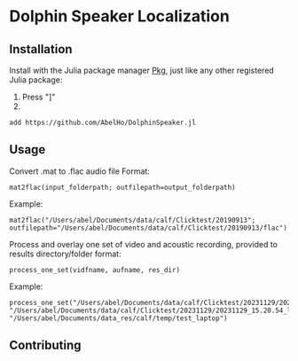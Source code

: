 # Dolphin Speaker Localization
<!--- 
[![Stable](https://img.shields.io/badge/docs-stable-blue.svg)](https://juliaci.github.io/PkgTemplates.jl/stable)
[![Dev](https://img.shields.io/badge/docs-dev-blue.svg)](https://juliaci.github.io/PkgTemplates.jl/dev)
[![CI](https://github.com/JuliaCI/PkgTemplates.jl/actions/workflows/CI.yml/badge.svg?branch=master)](https://github.com/JuliaCI/PkgTemplates.jl/actions/workflows/CI.yml?query=branch%3Amaster)
[![Codecov](https://codecov.io/gh/JuliaCI/PkgTemplates.jl/branch/master/graph/badge.svg?token=WsGRSymBmZ)](https://codecov.io/gh/JuliaCI/PkgTemplates.jl)
[![Code Style: Blue](https://img.shields.io/badge/code%20style-blue-4495d1.svg)](https://github.com/invenia/BlueStyle)
[![ColPrac: Contributor Guide on Collaborative Practices for Community Packages](https://img.shields.io/badge/ColPrac-Contributor%20Guide-blueviolet)](https://github.com/SciML/ColPrac)

**PkgTemplates creates new Julia packages in an easy, repeatable, and customizable way.**
--->
## Installation

Install with the Julia package manager [Pkg](https://pkgdocs.julialang.org/), just like any other registered Julia package:
1. Press "]"
2.
```
add https://github.com/AbelHo/DolphinSpeaker.jl
```

## Usage
Convert .mat to .flac audio file
Format:
```
mat2flac(input_folderpath; outfilepath=output_folderpath)
```
Example:
```
mat2flac("/Users/abel/Documents/data/calf/Clicktest/20190913"; outfilepath="/Users/abel/Documents/data/calf/Clicktest/20190913/flac")
```

Process and overlay one set of video and acoustic recording, provided to results directory/folder
format:
```
process_one_set(vidfname, aufname, res_dir)
```
Example:
```
process_one_set("/Users/abel/Documents/data/calf/Clicktest/20231129/20231129_15.20.54_log.mkv", "/Users/abel/Documents/data/calf/Clicktest/20231129/20231129_15.20.54_log.flac", "/Users/abel/Documents/data_res/calf/temp/test_laptop")
```

### 

## Contributing


